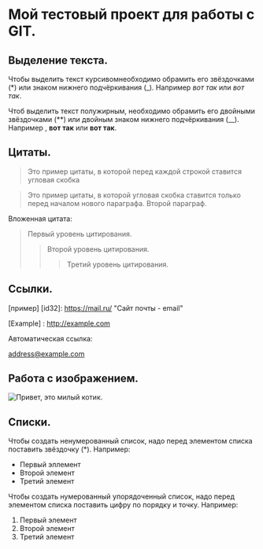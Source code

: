 # Мой тестовый проект для работы с GIT.

## Выделение текста.

Чтобы выделить текст курсивомнеобходимо обрамить его звёздочками
(*) или знаком нижнего подчёркивания (_). Например *вот так* или _вот так_.

Чтоб выделить текст полужирным, необходимо обрамить его двойными звёздочками (**) или двойным знаком нижнего подчёркивания (__). Например , **вот так** или __вот так__.

## Цитаты.

> Это пример цитаты,
> в которой перед каждой строкой
> ставится угловая скобка

> Это пример цитаты,
в которой угловая скобка 
ставится только перед началом нового параграфа.
> Второй параграф.

Вложенная цитата:

> Первый уровень цитирования.
>> Второй уровень цитирования.
>>> Третий уровень цитирования.

## Ссылки.

[пример] [id32]: https://mail.ru/ "Сайт почты - email"

[Example] : http://example.com

Автоматическая ссылка:

<address@example.com>

## Работа с изображением.

![Привет, это милый котик.](cat_kotic.jpg)

## Списки.

Чтобы создать ненумерованный список, надо перед элементом списка поставить звёздочку (*). Например:

* Первый эллемент
* Второй элемент
* Третий элемент

Чтобы создать нумерованный упорядоченный список, надо перед элементом списка поставить цифру по порядку и точку. Например:

1. Первый элемент
2. Второй элемент
3. Третий элемент



